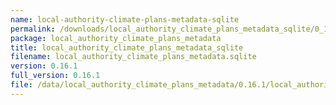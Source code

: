 ```yaml
---
name: local-authority-climate-plans-metadata-sqlite
permalink: /downloads/local_authority_climate_plans_metadata_sqlite/0_16_1
package: local_authority_climate_plans_metadata
title: local_authority_climate_plans_metadata_sqlite
filename: local_authority_climate_plans_metadata.sqlite
version: 0.16.1
full_version: 0.16.1
file: /data/local_authority_climate_plans_metadata/0.16.1/local_authority_climate_plans_metadata.sqlite
---
```

